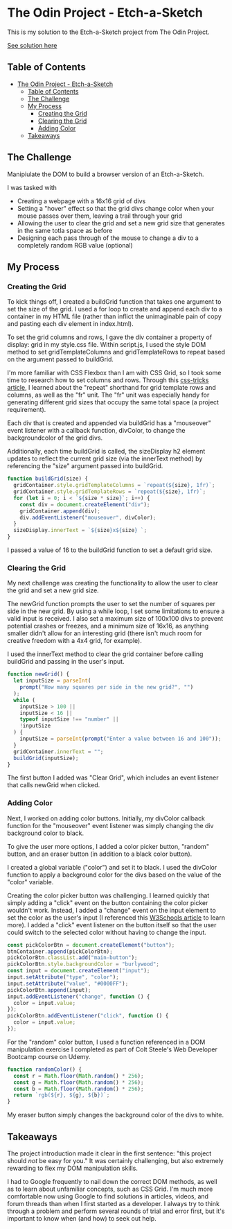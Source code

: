 # The Odin Project - Etch-a-Sketch

This is my solution to the Etch-a-Sketch project from The Odin Project.

[See solution here](https://niles-c.github.io/portfolio-etch-a-sketch/)

## Table of Contents

- [The Odin Project - Etch-a-Sketch](#the-odin-project---etch-a-sketch)
  - [Table of Contents](#table-of-contents)
  - [The Challenge](#the-challenge)
  - [My Process](#my-process)
    - [Creating the Grid](#creating-the-grid)
    - [Clearing the Grid](#clearing-the-grid)
    - [Adding Color](#adding-color)
  - [Takeaways](#takeaways)

## The Challenge

Manipiulate the DOM to build a browser version of an Etch-a-Sketch.

I was tasked with

- Creating a webpage with a 16x16 grid of divs
- Setting a "hover" effect so that the grid divs change color when your mouse passes over them, leaving a trail through your grid
- Allowing the user to clear the grid and set a new grid size that generates in the same totla space as before
- Designing each pass through of the mouse to change a div to a completely random RGB value (optional)

## My Process

### Creating the Grid

To kick things off, I created a buildGrid function that takes one argument to set the size of the grid. I used a for loop to create and append each div to a container in my HTML file (rather than inflict the unimaginable pain of copy and pasting each div element in index.html).

To set the grid columns and rows, I gave the div container a property of display: grid in my style.css file. Within script.js, I used the style DOM method to set gridTemplateColumns and gridTemplateRows to repeat based on the argument passed to buildGrid.

I'm more familiar with CSS Flexbox than I am with CSS Grid, so I took some time to research how to set columns and rows. Through this [css-tricks article](https://css-tricks.com/introduction-fr-css-unit/), I learned about the "repeat" shorthand for grid template rows and columns, as well as the "fr" unit. The "fr" unit was especially handy for generating different grid sizes that occupy the same total space (a project requirement).

Each div that is created and appended via buildGrid has a "mouseover" event listener with a callback function, divColor, to change the backgroundcolor of the grid divs.

Additionally, each time buildGrid is called, the sizeDisplay h2 element updates to reflect the current grid size (via the innerText method) by referencing the "size" argument passed into buildGrid.

```javascript
function buildGrid(size) {
  gridContainer.style.gridTemplateColumns = `repeat(${size}, 1fr)`;
  gridContainer.style.gridTemplateRows = `repeat(${size}, 1fr)`;
  for (let i = 0; i < `${size * size}`; i++) {
    const div = document.createElement("div");
    gridContainer.append(div);
    div.addEventListener("mouseover", divColor);
  }
  sizeDisplay.innerText = `${size}x${size} `;
}
```

I passed a value of 16 to the buildGrid function to set a default grid size.

### Clearing the Grid

My next challenge was creating the functionality to allow the user to clear the grid and set a new grid size.

The newGrid function prompts the user to set the number of squares per side in the new grid. By using a while loop, I set some limitations to ensure a valid input is received. I also set a maximum size of 100x100 divs to prevent potential crashes or freezes, and a minimum size of 16x16, as anything smaller didn't allow for an interesting grid (there isn't much room for creative freedom with a 4x4 grid, for example).

I used the innerText method to clear the grid container before calling buildGrid and passing in the user's input.

```javascript
function newGrid() {
  let inputSize = parseInt(
    prompt("How many squares per side in the new grid?", "")
  );
  while (
    inputSize > 100 ||
    inputSize < 16 ||
    typeof inputSize !== "number" ||
    !inputSize
  ) {
    inputSize = parseInt(prompt("Enter a value between 16 and 100"));
  }
  gridContainer.innerText = "";
  buildGrid(inputSize);
}
```

The first button I added was "Clear Grid", which includes an event listener that calls newGrid when clicked.

### Adding Color

Next, I worked on adding color buttons. Initially, my divColor callback function for the "mouseover" event listener was simply changing the div background color to black.

To give the user more options, I added a color picker button, "random" button, and an eraser button (in addition to a black color button).

I created a global variable ("color") and set it to black. I used the divColor function to apply a background color for the divs based on the value of the "color" variable.

Creating the color picker button was challenging. I learned quickly that simply adding a "click" event on the button containing the color picker wouldn't work. Instead, I added a "change" event on the input element to set the color as the user's input (I referenced this [W3Schools article](https://www.w3schools.com/jsref/event_onchange.asp) to learn more). I added a "click" event listener on the button itself so that the user could switch to the selected color without having to change the input.

```javascript
const pickColorBtn = document.createElement("button");
btnContainer.append(pickColorBtn);
pickColorBtn.classList.add("main-button");
pickColorBtn.style.backgroundColor = "burlywood";
const input = document.createElement("input");
input.setAttribute("type", "color");
input.setAttribute("value", "#0000FF");
pickColorBtn.append(input);
input.addEventListener("change", function () {
  color = input.value;
});
pickColorBtn.addEventListener("click", function () {
  color = input.value;
});
```

For the "random" color button, I used a function referenced in a DOM manipulation exercise I completed as part of Colt Steele's Web Developer Bootcamp course on Udemy.

```javascript
function randomColor() {
  const r = Math.floor(Math.random() * 256);
  const g = Math.floor(Math.random() * 256);
  const b = Math.floor(Math.random() * 256);
  return `rgb(${r}, ${g}, ${b})`;
}
```

My eraser button simply changes the background color of the divs to white.

## Takeaways

The project introduction made it clear in the first sentence: "this project should _not_ be easy for you." It was certainly challenging, but also extremely rewarding to flex my DOM manipulation skills.

I had to Google frequently to nail down the correct DOM methods, as well as to learn about unfamiliar concepts, such as CSS Grid. I'm much more comfortable now using Google to find solutions in articles, videos, and forum threads than when I first started as a developer. I always try to think through a problem and perform several rounds of trial and error first, but it's important to know when (and how) to seek out help.

